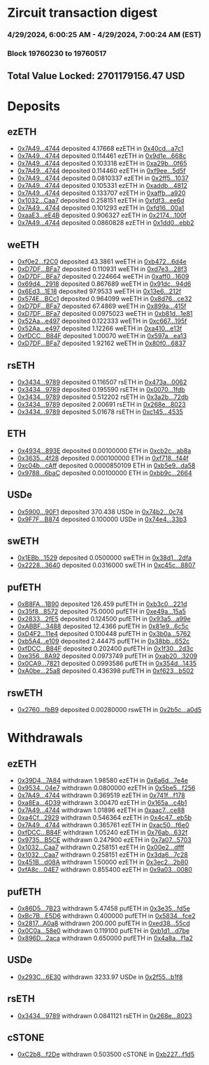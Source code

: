 # Zircuit transaction digest
### 4/29/2024, 6:00:25 AM - 4/29/2024, 7:00:24 AM (EST)
### Block 19760230 to 19760517

## Total Value Locked: 2701179156.47 USD

# Deposits
## ezETH
- [0x7A49...4744](https://etherscan.io/address/0x7A493Be5c2ce014cD049Bf178a1ac0Db1B434744) deposited 4.17668 ezETH in [0x40cd...a7c1](https://etherscan.io/tx/0x7A493Be5c2ce014cD049Bf178a1ac0Db1B434744)
- [0x7A49...4744](https://etherscan.io/address/0x7A493Be5c2ce014cD049Bf178a1ac0Db1B434744) deposited 0.114461 ezETH in [0x9d1e...668c](https://etherscan.io/tx/0x7A493Be5c2ce014cD049Bf178a1ac0Db1B434744)
- [0x7A49...4744](https://etherscan.io/address/0x7A493Be5c2ce014cD049Bf178a1ac0Db1B434744) deposited 0.103318 ezETH in [0xa29b...0f65](https://etherscan.io/tx/0x7A493Be5c2ce014cD049Bf178a1ac0Db1B434744)
- [0x7A49...4744](https://etherscan.io/address/0x7A493Be5c2ce014cD049Bf178a1ac0Db1B434744) deposited 0.114460 ezETH in [0xf9ee...5d5f](https://etherscan.io/tx/0x7A493Be5c2ce014cD049Bf178a1ac0Db1B434744)
- [0x7A49...4744](https://etherscan.io/address/0x7A493Be5c2ce014cD049Bf178a1ac0Db1B434744) deposited 0.0810337 ezETH in [0x2ff5...1037](https://etherscan.io/tx/0x7A493Be5c2ce014cD049Bf178a1ac0Db1B434744)
- [0x7A49...4744](https://etherscan.io/address/0x7A493Be5c2ce014cD049Bf178a1ac0Db1B434744) deposited 0.105331 ezETH in [0xaddb...4812](https://etherscan.io/tx/0x7A493Be5c2ce014cD049Bf178a1ac0Db1B434744)
- [0x7A49...4744](https://etherscan.io/address/0x7A493Be5c2ce014cD049Bf178a1ac0Db1B434744) deposited 0.133707 ezETH in [0xaffb...a920](https://etherscan.io/tx/0x7A493Be5c2ce014cD049Bf178a1ac0Db1B434744)
- [0x1032...Caa7](https://etherscan.io/address/0x1032A8Dbe037a108e29A6010d3B4199922D8Caa7) deposited 0.258151 ezETH in [0xfdf3...ee6d](https://etherscan.io/tx/0x1032A8Dbe037a108e29A6010d3B4199922D8Caa7)
- [0x7A49...4744](https://etherscan.io/address/0x7A493Be5c2ce014cD049Bf178a1ac0Db1B434744) deposited 0.101293 ezETH in [0xfd16...00a1](https://etherscan.io/tx/0x7A493Be5c2ce014cD049Bf178a1ac0Db1B434744)
- [0xaaE3...eE4B](https://etherscan.io/address/0xaaE3E06219b07Cd6765Cf7501fc0037D94e9eE4B) deposited 0.906327 ezETH in [0x2174...100f](https://etherscan.io/tx/0xaaE3E06219b07Cd6765Cf7501fc0037D94e9eE4B)
- [0x7A49...4744](https://etherscan.io/address/0x7A493Be5c2ce014cD049Bf178a1ac0Db1B434744) deposited 0.0860828 ezETH in [0x1dd0...ebb2](https://etherscan.io/tx/0x7A493Be5c2ce014cD049Bf178a1ac0Db1B434744)
## weETH
- [0xf0e2...f2C0](https://etherscan.io/address/0xf0e212e966bBbCF32Acc30D543320e835541f2C0) deposited 43.3861 weETH in [0xb472...6d4e](https://etherscan.io/tx/0xf0e212e966bBbCF32Acc30D543320e835541f2C0)
- [0xD7DF...BFa7](https://etherscan.io/address/0xD7DF7E085214743530afF339aFC420c7c720BFa7) deposited 0.110931 weETH in [0xd7e3...28f3](https://etherscan.io/tx/0xD7DF7E085214743530afF339aFC420c7c720BFa7)
- [0xD7DF...BFa7](https://etherscan.io/address/0xD7DF7E085214743530afF339aFC420c7c720BFa7) deposited 0.224664 weETH in [0xaff0...1609](https://etherscan.io/tx/0xD7DF7E085214743530afF339aFC420c7c720BFa7)
- [0x69d4...2918](https://etherscan.io/address/0x69d44108951dd81a586320410D258B5f10e42918) deposited 0.867689 weETH in [0x91dc...94d6](https://etherscan.io/tx/0x69d44108951dd81a586320410D258B5f10e42918)
- [0x6Ed3...1E18](https://etherscan.io/address/0x6Ed3c871aC6aAe698a9d6E547A5F54873B091E18) deposited 97.9533 weETH in [0x13e6...212f](https://etherscan.io/tx/0x6Ed3c871aC6aAe698a9d6E547A5F54873B091E18)
- [0x574E...BCc1](https://etherscan.io/address/0x574E49a8ea5Ea08C89b983C9A5f834FFCaDfBCc1) deposited 0.964099 weETH in [0x8d76...ce32](https://etherscan.io/tx/0x574E49a8ea5Ea08C89b983C9A5f834FFCaDfBCc1)
- [0xD7DF...BFa7](https://etherscan.io/address/0xD7DF7E085214743530afF339aFC420c7c720BFa7) deposited 67.4869 weETH in [0x899a...415f](https://etherscan.io/tx/0xD7DF7E085214743530afF339aFC420c7c720BFa7)
- [0xD7DF...BFa7](https://etherscan.io/address/0xD7DF7E085214743530afF339aFC420c7c720BFa7) deposited 0.0975023 weETH in [0xb81d...1e81](https://etherscan.io/tx/0xD7DF7E085214743530afF339aFC420c7c720BFa7)
- [0x52Aa...e497](https://etherscan.io/address/0x52Aa899454998Be5b000Ad077a46Bbe360F4e497) deposited 0.122333 weETH in [0xc667...195f](https://etherscan.io/tx/0x52Aa899454998Be5b000Ad077a46Bbe360F4e497)
- [0x52Aa...e497](https://etherscan.io/address/0x52Aa899454998Be5b000Ad077a46Bbe360F4e497) deposited 1.12266 weETH in [0xa410...e13f](https://etherscan.io/tx/0x52Aa899454998Be5b000Ad077a46Bbe360F4e497)
- [0xfDCC...B84F](https://etherscan.io/address/0xfDCC8A1045cD2D6d8B499C2e31085aED90C5B84F) deposited 1.00070 weETH in [0x597a...ea13](https://etherscan.io/tx/0xfDCC8A1045cD2D6d8B499C2e31085aED90C5B84F)
- [0xD7DF...BFa7](https://etherscan.io/address/0xD7DF7E085214743530afF339aFC420c7c720BFa7) deposited 1.92162 weETH in [0x80f0...6837](https://etherscan.io/tx/0xD7DF7E085214743530afF339aFC420c7c720BFa7)
## rsETH
- [0x3434...9789](https://etherscan.io/address/0x34349c5569e7B846c3558961552D2202760A9789) deposited 0.116507 rsETH in [0x473a...0062](https://etherscan.io/tx/0x34349c5569e7B846c3558961552D2202760A9789)
- [0x3434...9789](https://etherscan.io/address/0x34349c5569e7B846c3558961552D2202760A9789) deposited 0.195590 rsETH in [0x0070...1fdb](https://etherscan.io/tx/0x34349c5569e7B846c3558961552D2202760A9789)
- [0x3434...9789](https://etherscan.io/address/0x34349c5569e7B846c3558961552D2202760A9789) deposited 0.512202 rsETH in [0x3a2b...72db](https://etherscan.io/tx/0x34349c5569e7B846c3558961552D2202760A9789)
- [0x3434...9789](https://etherscan.io/address/0x34349c5569e7B846c3558961552D2202760A9789) deposited 2.00691 rsETH in [0x268e...8023](https://etherscan.io/tx/0x34349c5569e7B846c3558961552D2202760A9789)
- [0x3434...9789](https://etherscan.io/address/0x34349c5569e7B846c3558961552D2202760A9789) deposited 5.01678 rsETH in [0xc145...4535](https://etherscan.io/tx/0x34349c5569e7B846c3558961552D2202760A9789)
## ETH
- [0x4934...893E](https://etherscan.io/address/0x49340FB951CEb9D5840275D8953e29F3EDa4893E) deposited 0.00100000 ETH in [0xcb2c...ab8a](https://etherscan.io/tx/0x49340FB951CEb9D5840275D8953e29F3EDa4893E)
- [0x3635...4f28](https://etherscan.io/address/0x363510ef0343643C8572Ede592a98cc297e84f28) deposited 0.000100000 ETH in [0xf718...f44f](https://etherscan.io/tx/0x363510ef0343643C8572Ede592a98cc297e84f28)
- [0xc04b...cAff](https://etherscan.io/address/0xc04b885b1D9F1a15c31B9cb361079A61736AcAff) deposited 0.0000850109 ETH in [0xb5e9...da58](https://etherscan.io/tx/0xc04b885b1D9F1a15c31B9cb361079A61736AcAff)
- [0x9788...6baC](https://etherscan.io/address/0x9788BAB5dF5BE3bb6c99De322Ba99Fd998866baC) deposited 0.00100000 ETH in [0xbb9c...2664](https://etherscan.io/tx/0x9788BAB5dF5BE3bb6c99De322Ba99Fd998866baC)
## USDe
- [0x5900...90F1](https://etherscan.io/address/0x5900F2Ff642fBDf09c51ed13f4df62370FDA90F1) deposited 370.438 USDe in [0x74b2...0c74](https://etherscan.io/tx/0x5900F2Ff642fBDf09c51ed13f4df62370FDA90F1)
- [0x9F7F...B874](https://etherscan.io/address/0x9F7FBbBC53E0017a3D6F065bE60Fb4F789C7B874) deposited 0.100000 USDe in [0x74e4...33b3](https://etherscan.io/tx/0x9F7FBbBC53E0017a3D6F065bE60Fb4F789C7B874)
## swETH
- [0x1EBb...1529](https://etherscan.io/address/0x1EBb814C9EF016E6012bE299ED834f1dDcEd1529) deposited 0.0500000 swETH in [0x38d1...2dfa](https://etherscan.io/tx/0x1EBb814C9EF016E6012bE299ED834f1dDcEd1529)
- [0x2228...3640](https://etherscan.io/address/0x22281FB933CaaDfeaA5ac676be4801dd7dB93640) deposited 0.0316000 swETH in [0xc45c...8807](https://etherscan.io/tx/0x22281FB933CaaDfeaA5ac676be4801dd7dB93640)
## pufETH
- [0xB8FA...1B90](https://etherscan.io/address/0xB8FA0f74a71b700a8f04032af05ce3524ee11B90) deposited 126.459 pufETH in [0xb3c0...221d](https://etherscan.io/tx/0xB8FA0f74a71b700a8f04032af05ce3524ee11B90)
- [0x35f8...8572](https://etherscan.io/address/0x35f862AE97196a0328f0288209dEAc2CDab98572) deposited 75.0000 pufETH in [0xe49a...15a5](https://etherscan.io/tx/0x35f862AE97196a0328f0288209dEAc2CDab98572)
- [0x2833...2fE5](https://etherscan.io/address/0x283385cF5c948C360A4318cE5358cD65590f2fE5) deposited 0.124500 pufETH in [0x93a5...a99e](https://etherscan.io/tx/0x283385cF5c948C360A4318cE5358cD65590f2fE5)
- [0xABBF...3488](https://etherscan.io/address/0xABBF5A9cc22d1F893646ebe3a52cf179156C3488) deposited 12.4366 pufETH in [0x81e9...6c5c](https://etherscan.io/tx/0xABBF5A9cc22d1F893646ebe3a52cf179156C3488)
- [0xD4F2...11e4](https://etherscan.io/address/0xD4F20F43EEf492A6Cb117C698c0a1CbBa42811e4) deposited 0.100448 pufETH in [0x3b0a...5762](https://etherscan.io/tx/0xD4F20F43EEf492A6Cb117C698c0a1CbBa42811e4)
- [0xb5A4...e109](https://etherscan.io/address/0xb5A44dE74e3F61C61641abfe5b0dAf221417e109) deposited 2.44475 pufETH in [0x38bb...652c](https://etherscan.io/tx/0xb5A44dE74e3F61C61641abfe5b0dAf221417e109)
- [0xfDCC...B84F](https://etherscan.io/address/0xfDCC8A1045cD2D6d8B499C2e31085aED90C5B84F) deposited 0.202400 pufETH in [0x1f30...2d3c](https://etherscan.io/tx/0xfDCC8A1045cD2D6d8B499C2e31085aED90C5B84F)
- [0xe356...8A92](https://etherscan.io/address/0xe356e7Af80B8626a2b6Ec11c32Ad936c50a98A92) deposited 0.0973749 pufETH in [0xab20...3209](https://etherscan.io/tx/0xe356e7Af80B8626a2b6Ec11c32Ad936c50a98A92)
- [0x0CA9...7821](https://etherscan.io/address/0x0CA9Ef7f67e6cA559075164534F0A331640D7821) deposited 0.0993586 pufETH in [0x354d...1435](https://etherscan.io/tx/0x0CA9Ef7f67e6cA559075164534F0A331640D7821)
- [0xA0be...25a8](https://etherscan.io/address/0xA0beaa6EC671f4cC8B6D6cA52C46D6c252F525a8) deposited 0.436398 pufETH in [0xf623...b502](https://etherscan.io/tx/0xA0beaa6EC671f4cC8B6D6cA52C46D6c252F525a8)
## rswETH
- [0x2760...fbB9](https://etherscan.io/address/0x2760A8D2f3189668F4D326689bA6DBe3e6b3fbB9) deposited 0.00280000 rswETH in [0x2b5c...a0d5](https://etherscan.io/tx/0x2760A8D2f3189668F4D326689bA6DBe3e6b3fbB9)
# Withdrawals
## ezETH
- [0x39D4...7A84](https://etherscan.io/address/0x39D4bA6d9450616aDBBfac819B1c7f6019867A84) withdrawn 1.98580 ezETH in [0x6a6d...7e4e](https://etherscan.io/tx/0x39D4bA6d9450616aDBBfac819B1c7f6019867A84)
- [0x9534...04e7](https://etherscan.io/address/0x9534FE71aF63C0c63d73F71ED9Bef8D4BA0A04e7) withdrawn 0.0800000 ezETH in [0x5be5...f256](https://etherscan.io/tx/0x9534FE71aF63C0c63d73F71ED9Bef8D4BA0A04e7)
- [0x7A49...4744](https://etherscan.io/address/0x7A493Be5c2ce014cD049Bf178a1ac0Db1B434744) withdrawn 0.369519 ezETH in [0x741f...f178](https://etherscan.io/tx/0x7A493Be5c2ce014cD049Bf178a1ac0Db1B434744)
- [0xa8Ea...4D39](https://etherscan.io/address/0xa8Ea6Ca58510040293639D9Ab03118e970f64D39) withdrawn 3.00470 ezETH in [0x165a...c4b1](https://etherscan.io/tx/0xa8Ea6Ca58510040293639D9Ab03118e970f64D39)
- [0x7A49...4744](https://etherscan.io/address/0x7A493Be5c2ce014cD049Bf178a1ac0Db1B434744) withdrawn 1.01896 ezETH in [0xaac7...ce88](https://etherscan.io/tx/0x7A493Be5c2ce014cD049Bf178a1ac0Db1B434744)
- [0xa4Cf...2929](https://etherscan.io/address/0xa4Cf2fBDB8c86492467787628Dfa351c8D432929) withdrawn 0.546364 ezETH in [0x4c47...eb5b](https://etherscan.io/tx/0xa4Cf2fBDB8c86492467787628Dfa351c8D432929)
- [0x7A49...4744](https://etherscan.io/address/0x7A493Be5c2ce014cD049Bf178a1ac0Db1B434744) withdrawn 0.365761 ezETH in [0xac50...f6e0](https://etherscan.io/tx/0x7A493Be5c2ce014cD049Bf178a1ac0Db1B434744)
- [0xfDCC...B84F](https://etherscan.io/address/0xfDCC8A1045cD2D6d8B499C2e31085aED90C5B84F) withdrawn 1.05240 ezETH in [0x76ab...632f](https://etherscan.io/tx/0xfDCC8A1045cD2D6d8B499C2e31085aED90C5B84F)
- [0x9735...B5CE](https://etherscan.io/address/0x97358d6302eF806C12232D1d3795A503A470B5CE) withdrawn 0.247900 ezETH in [0x7a07...5703](https://etherscan.io/tx/0x97358d6302eF806C12232D1d3795A503A470B5CE)
- [0x1032...Caa7](https://etherscan.io/address/0x1032A8Dbe037a108e29A6010d3B4199922D8Caa7) withdrawn 0.258151 ezETH in [0x00e2...dfff](https://etherscan.io/tx/0x1032A8Dbe037a108e29A6010d3B4199922D8Caa7)
- [0x1032...Caa7](https://etherscan.io/address/0x1032A8Dbe037a108e29A6010d3B4199922D8Caa7) withdrawn 0.258151 ezETH in [0x3da6...7c28](https://etherscan.io/tx/0x1032A8Dbe037a108e29A6010d3B4199922D8Caa7)
- [0x451B...d08A](https://etherscan.io/address/0x451B47d3519Ca2dc24A0296B0DCbE0181433d08A) withdrawn 1.50000 ezETH in [0x3ec2...2b80](https://etherscan.io/tx/0x451B47d3519Ca2dc24A0296B0DCbE0181433d08A)
- [0xfA8c...04E7](https://etherscan.io/address/0xfA8c946177234B93CD0707e9777A5f153a7A04E7) withdrawn 0.855400 ezETH in [0x9a03...0080](https://etherscan.io/tx/0xfA8c946177234B93CD0707e9777A5f153a7A04E7)
## pufETH
- [0x86D5...7B23](https://etherscan.io/address/0x86D514efa495a66412dEa0B3fE2714e4124a7B23) withdrawn 5.47458 pufETH in [0x3e35...fd5e](https://etherscan.io/tx/0x86D514efa495a66412dEa0B3fE2714e4124a7B23)
- [0xBc7B...E5D6](https://etherscan.io/address/0xBc7B8Bd8739F7B98417572ab82C7Ea2f4FFcE5D6) withdrawn 0.400000 pufETH in [0x5834...fce2](https://etherscan.io/tx/0xBc7B8Bd8739F7B98417572ab82C7Ea2f4FFcE5D6)
- [0x2817...A0a8](https://etherscan.io/address/0x28177B138fdeC353c1DA1858798c52AC0bE0A0a8) withdrawn 200.000 pufETH in [0xed38...55cd](https://etherscan.io/tx/0x28177B138fdeC353c1DA1858798c52AC0bE0A0a8)
- [0x0C0a...58e0](https://etherscan.io/address/0x0C0a710DF52f5781958f397965141f4F62A858e0) withdrawn 0.119100 pufETH in [0xb1d1...d7be](https://etherscan.io/tx/0x0C0a710DF52f5781958f397965141f4F62A858e0)
- [0x896D...2aca](https://etherscan.io/address/0x896D8c84eeEd704C13795EE607645fb3Af692aca) withdrawn 0.650000 pufETH in [0x4a8a...f1a2](https://etherscan.io/tx/0x896D8c84eeEd704C13795EE607645fb3Af692aca)
## USDe
- [0x293C...6E30](https://etherscan.io/address/0x293C6937D8D82e05B01335F7B33FBA0c8e256E30) withdrawn 3233.97 USDe in [0x2f55...b1f8](https://etherscan.io/tx/0x293C6937D8D82e05B01335F7B33FBA0c8e256E30)
## rsETH
- [0x3434...9789](https://etherscan.io/address/0x34349c5569e7B846c3558961552D2202760A9789) withdrawn 0.0841121 rsETH in [0x268e...8023](https://etherscan.io/tx/0x34349c5569e7B846c3558961552D2202760A9789)
## cSTONE
- [0xC2b8...f2De](https://etherscan.io/address/0xC2b8C46104Ed4F668f49593cC2542EBCd7f7f2De) withdrawn 0.503500 cSTONE in [0xb227...f1d5](https://etherscan.io/tx/0xC2b8C46104Ed4F668f49593cC2542EBCd7f7f2De)
